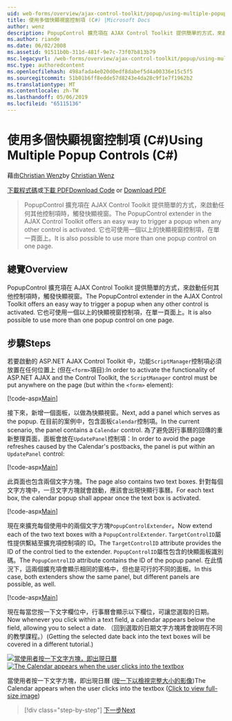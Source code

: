 ```yaml
---
uid: web-forms/overview/ajax-control-toolkit/popup/using-multiple-popup-controls-cs
title: 使用多個快顯視窗控制項 (C#) |Microsoft Docs
author: wenz
description: PopupControl 擴充項在 AJAX Control Toolkit 提供簡單的方式，來啟動任何其他控制項時，觸發快顯視窗。 此外，也可以使用 m...
ms.author: riande
ms.date: 06/02/2008
ms.assetid: 91511b0b-311d-481f-9e7c-73f07b813b79
msc.legacyurl: /web-forms/overview/ajax-control-toolkit/popup/using-multiple-popup-controls-cs
msc.type: authoredcontent
ms.openlocfilehash: 498afada4e020d0edf8dabef5d4a00336e15c5f5
ms.sourcegitcommit: 51b01b6ff8edde57d8243e4da28c9f1e7f1962b2
ms.translationtype: MT
ms.contentlocale: zh-TW
ms.lasthandoff: 05/06/2019
ms.locfileid: "65115136"
---
```

# <a name="using-multiple-popup-controls-c"></a><span data-ttu-id="23574-104">使用多個快顯視窗控制項 (C#)</span><span class="sxs-lookup"><span data-stu-id="23574-104">Using Multiple Popup Controls (C#)</span></span>

<span data-ttu-id="23574-105">藉由[Christian Wenz](https://github.com/wenz)</span><span class="sxs-lookup"><span data-stu-id="23574-105">by [Christian Wenz](https://github.com/wenz)</span></span>

<span data-ttu-id="23574-106">[下載程式碼](http://download.microsoft.com/download/9/3/f/93f8daea-bebd-4821-833b-95205389c7d0/PopupControl1.cs.zip)或[下載 PDF](http://download.microsoft.com/download/2/d/c/2dc10e34-6983-41d4-9c08-f78f5387d32b/popupcontrol1CS.pdf)</span><span class="sxs-lookup"><span data-stu-id="23574-106">[Download Code](http://download.microsoft.com/download/9/3/f/93f8daea-bebd-4821-833b-95205389c7d0/PopupControl1.cs.zip) or [Download PDF](http://download.microsoft.com/download/2/d/c/2dc10e34-6983-41d4-9c08-f78f5387d32b/popupcontrol1CS.pdf)</span></span>

> <span data-ttu-id="23574-107">PopupControl 擴充項在 AJAX Control Toolkit 提供簡單的方式，來啟動任何其他控制項時，觸發快顯視窗。</span><span class="sxs-lookup"><span data-stu-id="23574-107">The PopupControl extender in the AJAX Control Toolkit offers an easy way to trigger a popup when any other control is activated.</span></span> <span data-ttu-id="23574-108">它也可使用一個以上的快顯視窗控制項，在單一頁面上。</span><span class="sxs-lookup"><span data-stu-id="23574-108">It is also possible to use more than one popup control on one page.</span></span>

## <a name="overview"></a><span data-ttu-id="23574-109">總覽</span><span class="sxs-lookup"><span data-stu-id="23574-109">Overview</span></span>

<span data-ttu-id="23574-110">PopupControl 擴充項在 AJAX Control Toolkit 提供簡單的方式，來啟動任何其他控制項時，觸發快顯視窗。</span><span class="sxs-lookup"><span data-stu-id="23574-110">The PopupControl extender in the AJAX Control Toolkit offers an easy way to trigger a popup when any other control is activated.</span></span> <span data-ttu-id="23574-111">它也可使用一個以上的快顯視窗控制項，在單一頁面上。</span><span class="sxs-lookup"><span data-stu-id="23574-111">It is also possible to use more than one popup control on one page.</span></span>

## <a name="steps"></a><span data-ttu-id="23574-112">步驟</span><span class="sxs-lookup"><span data-stu-id="23574-112">Steps</span></span>

<span data-ttu-id="23574-113">若要啟動的 ASP.NET AJAX Control Toolkit 中，功能`ScriptManager`控制項必須放置在任何位置上 (但在`<form>`項目):</span><span class="sxs-lookup"><span data-stu-id="23574-113">In order to activate the functionality of ASP.NET AJAX and the Control Toolkit, the `ScriptManager` control must be put anywhere on the page (but within the `<form>` element):</span></span>

[!code-aspx[Main](using-multiple-popup-controls-cs/samples/sample1.aspx)]

<span data-ttu-id="23574-114">接下來，新增一個面板，以做為快顯視窗。</span><span class="sxs-lookup"><span data-stu-id="23574-114">Next, add a panel which serves as the popup.</span></span> <span data-ttu-id="23574-115">在目前的案例中，包含面板`Calendar`控制項。</span><span class="sxs-lookup"><span data-stu-id="23574-115">In the current scenario, the panel contains a `Calendar` control.</span></span> <span data-ttu-id="23574-116">為了避免因行事曆的回傳的重新整理頁面，面板會放在`UpdatePanel`控制項：</span><span class="sxs-lookup"><span data-stu-id="23574-116">In order to avoid the page refreshes caused by the Calendar's postbacks, the panel is put within an `UpdatePanel` control:</span></span>

[!code-aspx[Main](using-multiple-popup-controls-cs/samples/sample2.aspx)]

<span data-ttu-id="23574-117">此頁面也包含兩個文字方塊。</span><span class="sxs-lookup"><span data-stu-id="23574-117">The page also contains two text boxes.</span></span> <span data-ttu-id="23574-118">針對每個文字方塊中，一旦文字方塊就會啟動，應該會出現快顯行事曆。</span><span class="sxs-lookup"><span data-stu-id="23574-118">For each text box, the calendar popup shall appear once the text box is activated.</span></span>

[!code-aspx[Main](using-multiple-popup-controls-cs/samples/sample3.aspx)]

<span data-ttu-id="23574-119">現在來擴充每個使用中的兩個文字方塊`PopupControlExtender`。</span><span class="sxs-lookup"><span data-stu-id="23574-119">Now extend each of the two text boxes with a `PopupControlExtender`.</span></span> <span data-ttu-id="23574-120">`TargetControlID`屬性提供繫結至擴充項控制項的 ID。</span><span class="sxs-lookup"><span data-stu-id="23574-120">The `TargetControlID` attribute provides the ID of the control tied to the extender.</span></span> <span data-ttu-id="23574-121">`PopupControlID`屬性包含的快顯面板識別碼。</span><span class="sxs-lookup"><span data-stu-id="23574-121">The `PopupControlID` attribute contains the ID of the popup panel.</span></span> <span data-ttu-id="23574-122">在此情況下，這兩個擴充項會顯示相同的窗格中，但也是可行的不同的面板。</span><span class="sxs-lookup"><span data-stu-id="23574-122">In this case, both extenders show the same panel, but different panels are possible, as well.</span></span>

[!code-aspx[Main](using-multiple-popup-controls-cs/samples/sample4.aspx)]

<span data-ttu-id="23574-123">現在每當您按一下文字欄位中，行事曆會顯示以下欄位，可讓您選取的日期。</span><span class="sxs-lookup"><span data-stu-id="23574-123">Now whenever you click within a text field, a calendar appears below the field, allowing you to select a date.</span></span> <span data-ttu-id="23574-124">（回到選取的日期文字方塊將會說明在不同的教學課程。）</span><span class="sxs-lookup"><span data-stu-id="23574-124">(Getting the selected date back into the text boxes will be covered in a different tutorial.)</span></span>

<span data-ttu-id="23574-125">[![當使用者按一下文字方塊，即出現日曆](using-multiple-popup-controls-cs/_static/image2.png)](using-multiple-popup-controls-cs/_static/image1.png)</span><span class="sxs-lookup"><span data-stu-id="23574-125">[![The Calendar appears when the user clicks into the textbox](using-multiple-popup-controls-cs/_static/image2.png)](using-multiple-popup-controls-cs/_static/image1.png)</span></span>

<span data-ttu-id="23574-126">當使用者按一下文字方塊，即出現日曆 ([按一下以檢視完整大小的影像](using-multiple-popup-controls-cs/_static/image3.png))</span><span class="sxs-lookup"><span data-stu-id="23574-126">The Calendar appears when the user clicks into the textbox ([Click to view full-size image](using-multiple-popup-controls-cs/_static/image3.png))</span></span>

> [!div class="step-by-step"]
> [<span data-ttu-id="23574-127">下一步</span><span class="sxs-lookup"><span data-stu-id="23574-127">Next</span></span>](handling-postbacks-from-a-popup-control-with-an-updatepanel-cs.md)
